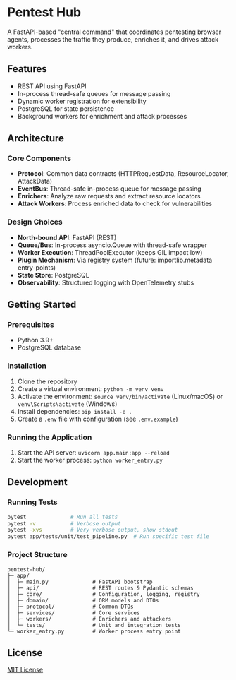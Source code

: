 # Pentest Hub

A FastAPI-based "central command" that coordinates pentesting browser agents, processes the traffic they produce, enriches it, and drives attack workers.

## Features

- REST API using FastAPI
- In-process thread-safe queues for message passing
- Dynamic worker registration for extensibility
- PostgreSQL for state persistence
- Background workers for enrichment and attack processes

## Architecture

### Core Components

- **Protocol**: Common data contracts (HTTPRequestData, ResourceLocator, AttackData)
- **EventBus**: Thread-safe in-process queue for message passing
- **Enrichers**: Analyze raw requests and extract resource locators
- **Attack Workers**: Process enriched data to check for vulnerabilities

### Design Choices

- **North-bound API**: FastAPI (REST)
- **Queue/Bus**: In-process asyncio.Queue with thread-safe wrapper
- **Worker Execution**: ThreadPoolExecutor (keeps GIL impact low)
- **Plugin Mechanism**: Via registry system (future: importlib.metadata entry-points)
- **State Store**: PostgreSQL
- **Observability**: Structured logging with OpenTelemetry stubs

## Getting Started

### Prerequisites

- Python 3.9+
- PostgreSQL database

### Installation

1. Clone the repository
2. Create a virtual environment: `python -m venv venv`
3. Activate the environment: `source venv/bin/activate` (Linux/macOS) or `venv\Scripts\activate` (Windows)
4. Install dependencies: `pip install -e .`
5. Create a `.env` file with configuration (see `.env.example`)

### Running the Application

1. Start the API server: `uvicorn app.main:app --reload`
2. Start the worker process: `python worker_entry.py`

## Development

### Running Tests

```bash
pytest              # Run all tests
pytest -v           # Verbose output
pytest -xvs         # Very verbose output, show stdout
pytest app/tests/unit/test_pipeline.py  # Run specific test file
```

### Project Structure

```
pentest-hub/
├─ app/
│  ├─ main.py              # FastAPI bootstrap
│  ├─ api/                 # REST routes & Pydantic schemas
│  ├─ core/                # Configuration, logging, registry
│  ├─ domain/              # ORM models and DTOs
│  ├─ protocol/            # Common DTOs
│  ├─ services/            # Core services
│  ├─ workers/             # Enrichers and attackers
│  └─ tests/               # Unit and integration tests
└─ worker_entry.py         # Worker process entry point
```

## License

[MIT License](LICENSE)